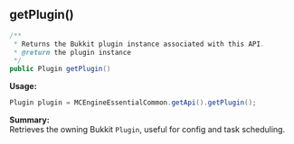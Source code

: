 ## getPlugin()

```java
/**
 * Returns the Bukkit plugin instance associated with this API.
 * @return the plugin instance
 */
public Plugin getPlugin()
```

**Usage:**
```java
Plugin plugin = MCEngineEssentialCommon.getApi().getPlugin();
```

**Summary:**  
Retrieves the owning Bukkit `Plugin`, useful for config and task scheduling.
